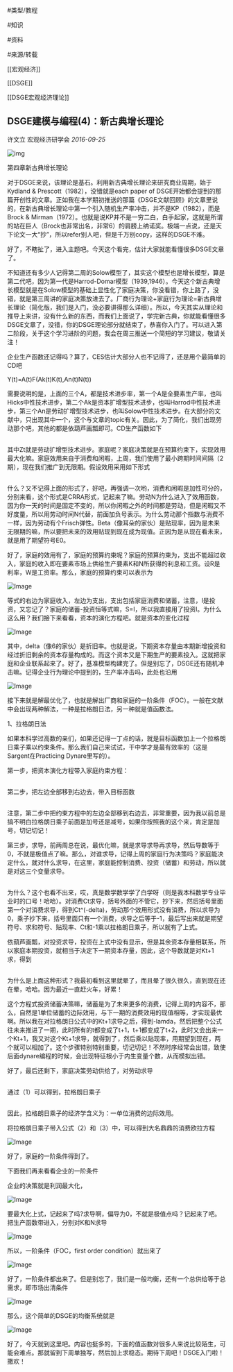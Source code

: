 #类型/教程

#知识 

#资料 

#来源/转载



[[宏观经济]]

[[DSGE]]

[[DSGE宏观经济理论]]





## DSGE建模与编程(4)：新古典增长理论

许文立 宏观经济研学会 *2016-09-25*

![img](640-20210302114518632)

第四章新古典增长理论

 

对于DSGE来说，该理论是基石。利用新古典增长理论来研究商业周期，始于Kydland & Prescott（1982），没错就是each paper of DSGE开始都会提到的那篇开创性的文章。正如我在本学期初推送的那篇《DSGE文献回顾》的文章里说的，在新古典增长理论中第一个引入随机生产率冲击，并不是KP（1982），而是Brock & Mirman（1972）。也就是说KP并不是一穷二白，白手起家，这就是所谓的站在巨人（Brock也非常出名，非常6）的肩膀上纳诺奖。极端一点说，还是天下论文一大“抄”，所以refer别人吧，但是千万别copy，这样的DSGE不难。

好了，不瞎扯了，进入主题吧。今天这个看完，估计大家就能看懂很多DSGE文章了。

不知道还有多少人记得第二周的Solow模型了，其实这个模型也是增长模型，算是第二代吧，因为第一代是Harrod-Domar模型（1939,1946）。今天这个新古典增长模型就是在Solow模型的基础上显性化了家庭决策，你没看错，你上路了，没错，就是第三周讲的家庭决策放进去了。厂商行为理论+家庭行为理论=新古典增长理论（简化版，我们是入门，没必要讲得那么详细）。所以，今天其实从理论和推导上来讲，没有什么新的东西，而我们上面说了，学完新古典，你就能看懂很多DSGE文章了，没错，你的DSGE理论部分就结束了，恭喜你入门了。可以进入第二阶段，关于这个学习进阶的问题，我会在周三推送一个简短的学习建议，敬请关注！

企业生产函数还记得吗？算了，CES估计大部分人也不记得了，还是用个最简单的CD吧

Y(t)=A(t)F(Ak(t)K(t),An(t)N(t))

需要说明的是，上面的三个A，都是技术进步率，第一个A是全要素生产率，也叫Hicks中性技术进步，第二个Ak是资本扩增型技术进步，也叫Harrod中性技术进步，第三个An是劳动扩增型技术进步，也叫Solow中性技术进步。在大部分的文献中，只出现其中一个，这个与文章的topic有关。因此，为了简化，我们出现劳动那个吧，其他的都是依葫芦画瓢即可。CD生产函数如下

![Image](data:image/gif;base64,iVBORw0KGgoAAAANSUhEUgAAAAEAAAABCAYAAAAfFcSJAAAADUlEQVQImWNgYGBgAAAABQABh6FO1AAAAABJRU5ErkJggg==)

其中Zt就是劳动扩增型技术进步。家庭呢？家庭决策就是在预算约束下，实现效用最大化嘛。家庭效用来自于消费和闲暇，上周，我们使用了最小跨期时间间隔（2期），现在我们推广到无限期。假设效用采用如下形式

![Image](data:image/gif;base64,iVBORw0KGgoAAAANSUhEUgAAAAEAAAABCAYAAAAfFcSJAAAADUlEQVQImWNgYGBgAAAABQABh6FO1AAAAABJRU5ErkJggg==)

什么？又不记得上面的形式了，好吧，再强调一次哟，消费和闲暇是加性可分的，分别来看，这个形式是CRRA形式，记起来了嘛。劳动N为什么进入了效用函数，因为你一天的时间是固定不变的，所以你闲暇之外的时间都是劳动，但是闲暇又不好度量，所以用劳动时间N代替，前面加负号表示。为什么劳动那个指数与消费不一样，因为劳动有个Frisch弹性。Beta（像耳朵的家伙）是贴现率，因为是未来无限期的嘛，所以要把未来的效用贴现到现在成为现值。正因为是从现在看未来，就是用了期望符号E0。

好了，家庭的效用有了，家庭的预算约束呢？家庭的预算约束为，支出不能超过收入，家庭的收入即在要素市场上供给生产要素K和N所获得的利息和工资。设R是利率，W是工资率。那么，家庭的预算约束可以表示为

![Image](640-20210302114518623)

等式的右边为家庭收入，左边为支出，支出包括家庭消费和储蓄，注意，I是投资，又忘记了？家庭的储蓄-投资恒等式嘛，S=I，所以我直接用了投资I。为什么这么用？我们接下来看看，资本的演化方程吧。就是资本的变化过程

![Image](640-20210302114518601)

其中，delta（像6的家伙）是折旧率。也就是说，下期资本存量由本期新增投资和经过折旧剩余的资本存量构成的。而这个资本又是下期生产的要素投入。这就把家庭和企业联系起来了。好了，基准模型构建完了。但是别忘了，DSGE还有随机冲击嘛。记得企业行为理论中提到的，生产率冲击吗，此处也沿用

![Image](640-20210302114518606)

接下来就是解最优化了，也就是解出厂商和家庭的一阶条件（FOC）。一般在文献中会出现两种解法，一种是拉格朗日法，另一种就是值函数法。

1、拉格朗日法

如果本科学过高数的亲们，如果还记得一丁点的话，就是目标函数加上一个拉格朗日乘子乘以约束条件。那么我们自己来试试，干中学才是最有效率的（这是Sargent在Practicing Dynare里写的）。

第一步，把资本演化方程带入家庭约束方程：

![Image](data:image/gif;base64,iVBORw0KGgoAAAANSUhEUgAAAAEAAAABCAYAAAAfFcSJAAAADUlEQVQImWNgYGBgAAAABQABh6FO1AAAAABJRU5ErkJggg==)

第二步，把左边全部移到右边去，带入目标函数

![Image](data:image/gif;base64,iVBORw0KGgoAAAANSUhEUgAAAAEAAAABCAYAAAAfFcSJAAAADUlEQVQImWNgYGBgAAAABQABh6FO1AAAAABJRU5ErkJggg==)

注意，第二步中把约束方程中的左边全部移到右边去，非常重要，因为我以前总是搞不明白拉格朗日乘子前面是加号还是减号，如果你按照我的这个来，肯定是加号，切记切记！

 

第三步，求导，前两周总在说，最优化嘛，就是求导求导再求导，然后导数等于0，不就是极值点了嘛。那么，对谁求导，记得上周的家庭行为决策吗？家庭能决定什么，就对什么求导，在这里，家庭能控制消费、投资（储蓄）和劳动，所以就是对这三个变量求导。

![Image](data:image/gif;base64,iVBORw0KGgoAAAANSUhEUgAAAAEAAAABCAYAAAAfFcSJAAAADUlEQVQImWNgYGBgAAAABQABh6FO1AAAAABJRU5ErkJggg==)

为什么？这个也看不出来，哎，真是数学数学学了白学呀（则是我本科数学专业毕业时的口号！哈哈）。对消费Ct求导，括号外面的不管它，抄下来，然后括号里面第一个对消费求导，得到Ct^(-delta)，劳动那个效用形式没有消费，所以求导为0，乘子抄下来，括号里面只有一个消费，求导之后等于-1，最后写出来就是期望符号、求和符号、贴现率、Ct和-1乘以拉格朗日乘子，所以就有了上式。

依葫芦画瓢，对投资求导，投资在上式中没有显示，但是其余资本存量相联系，所以家庭本期投资，就相当于决定下一期资本存量，因此，这个导数就是对Kt+1求，得到

![Image](data:image/gif;base64,iVBORw0KGgoAAAANSUhEUgAAAAEAAAABCAYAAAAfFcSJAAAADUlEQVQImWNgYGBgAAAABQABh6FO1AAAAABJRU5ErkJggg==)

为什么是上面这种形式？我最初看到这里就晕了，而且晕了很久很久，直到现在还在晕，哈哈。因为最近一直赶火车，好累！

这个方程式投资储蓄决策嘛，储蓄是为了未来更多的消费，记得上周的内容不，那么，自然是1单位储蓄的边际效用，与下一期的消费效用的现值相等，才实现最优啊。所以我在对拉格朗日公式中的Kt+1求导之后，得到-lamda，然后把整个公式往未来推进了一期，此时所有的t都变成了t+1，t+1都变成了t+2，此时又会出来一个Kt+1，我又对这个Kt+1求导，就得到了![Image](data:image/gif;base64,iVBORw0KGgoAAAANSUhEUgAAAAEAAAABCAYAAAAfFcSJAAAADUlEQVQImWNgYGBgAAAABQABh6FO1AAAAABJRU5ErkJggg==)，然后乘以贴现率，用期望到现在，两个就可以相加了。这个步骤特别特别重要，切记切记！不然时序经常会出错，致使后面dynare编程的时候，会出现特征根小于内生变量个数，从而模拟出错。

好了，最后还剩下，家庭决策劳动供给了，对劳动求导

![Image](data:image/gif;base64,iVBORw0KGgoAAAANSUhEUgAAAAEAAAABCAYAAAAfFcSJAAAADUlEQVQImWNgYGBgAAAABQABh6FO1AAAAABJRU5ErkJggg==)

通过（1）可以得到，拉格朗日乘子

![Image](data:image/gif;base64,iVBORw0KGgoAAAANSUhEUgAAAAEAAAABCAYAAAAfFcSJAAAADUlEQVQImWNgYGBgAAAABQABh6FO1AAAAABJRU5ErkJggg==)

因此，拉格朗日乘子的经济学含义为：一单位消费的边际效用。

将拉格朗日乘子带入公式（2）和（3）中，可以得到大名鼎鼎的消费欧拉方程

![Image](640-20210302114518622)





好了，家庭的一阶条件得到了。

下面我们再来看看企业的一阶条件

企业的决策就是利润最大化，

![Image](640-20210302114518609)

要最大化上式，记起来了吗?求导啊，偏导为0，不就是极值点吗？记起来了吧。把生产函数带进入，分别对K和N求导

![Image](640-20210302114518726)



所以，一阶条件（FOC，first order condition）就出来了

![Image](640-20210302114518715)



好了，一阶条件都出来了。但是别忘了，我们是一般均衡，还有一个总供给等于总需求，即市场出清条件

![Image](640-20210302114518676)

那么，这个简单的DSGE的均衡系统就是

![Image](640-20210302114518752)



好了，今天就到这里吧。内容也挺多的，下面的值函数对很多人来说比较陌生，可能会难点。那就留到下周单独写，然后加上求稳态。期待下周吧！DSGE入门啦！撒欢！